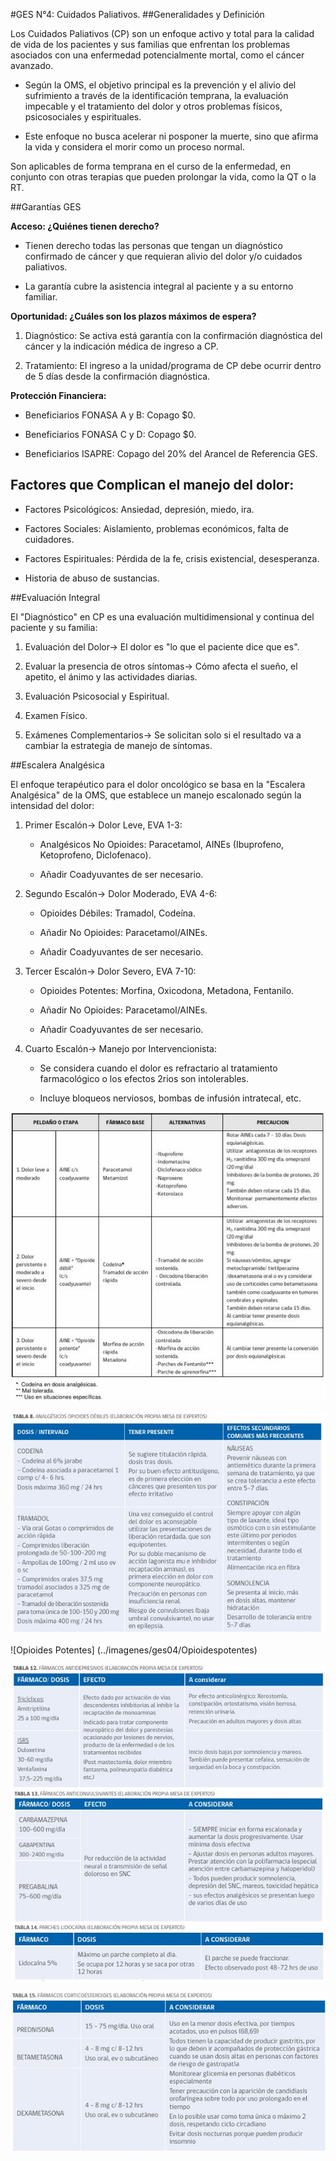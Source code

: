 #GES N°4: Cuidados Paliativos.
##Generalidades y Definición

Los Cuidados Paliativos (CP) son un enfoque activo y total para la calidad de vida de los pacientes y sus familias que enfrentan los problemas asociados con una enfermedad potencialmente mortal, como el cáncer avanzado.

* Según la OMS, el objetivo principal es la prevención y el alivio del sufrimiento a través de la identificación temprana, la evaluación impecable y el tratamiento del dolor y otros problemas físicos, psicosociales y espirituales.

* Este enfoque no busca acelerar ni posponer la muerte, sino que afirma la vida y considera el morir como un proceso normal.

Son aplicables de forma temprana en el curso de la enfermedad, en conjunto con otras terapias que pueden prolongar la vida, como la QT o la RT.

##Garantías GES

**Acceso: ¿Quiénes tienen derecho?**

* Tienen derecho todas las personas que tengan un diagnóstico confirmado de cáncer y que requieran alivio del dolor y/o cuidados paliativos.

* La garantía cubre la asistencia integral al paciente y a su entorno familiar.

**Oportunidad: ¿Cuáles son los plazos máximos de espera?**

1. Diagnóstico: Se activa está garantía con la confirmación diagnóstica del cáncer y la indicación médica de ingreso a CP.

2. Tratamiento: El ingreso a la unidad/programa de CP debe ocurrir dentro de 5 días desde la confirmación diagnóstica.

**Protección Financiera:**

* Beneficiarios FONASA A y B: Copago $0.

* Beneficiarios FONASA C y D: Copago $0.

* Beneficiarios ISAPRE: Copago del 20% del Arancel de Referencia GES.

## Factores que Complican el manejo del dolor:

* Factores Psicológicos: Ansiedad, depresión, miedo, ira.

* Factores Sociales: Aislamiento, problemas económicos, falta de cuidadores.

* Factores Espirituales: Pérdida de la fe, crisis existencial, desesperanza.

* Historia de abuso de sustancias.

##Evaluación Integral

El "Diagnóstico" en CP es una evaluación multidimensional y continua del paciente y su familia:

1. Evaluación del Dolor→ El dolor es "lo que el paciente dice que es".

2. Evaluar la presencia de otros síntomas→ Cómo afecta el sueño, el apetito, el ánimo y las actividades diarias.

3. Evaluación Psicosocial y Espiritual.

4. Examen Físico.

5. Exámenes Complementarios→ Se solicitan solo si el resultado va a cambiar la estrategia de manejo de síntomas.

##Escalera Analgésica

El enfoque terapéutico para el dolor oncológico se basa en la "Escalera Analgésica" de la OMS, que establece un manejo escalonado según la intensidad del dolor:

1. Primer Escalón→ Dolor Leve, EVA 1-3:

	* Analgésicos No Opioides: Paracetamol, AINEs (Ibuprofeno, Ketoprofeno, Diclofenaco).
	
	* Añadir Coadyuvantes de ser necesario.
	
2. Segundo Escalón→ Dolor Moderado, EVA 4-6:

	* Opioides Débiles: Tramadol, Codeína.
	
	* Añadir No Opioides: Paracetamol/AINEs.
	
	* Añadir Coadyuvantes de ser necesario.
	
3. Tercer Escalón→ Dolor Severo, EVA 7-10:

	* Opioides Potentes: Morfina, Oxicodona, Metadona, Fentanilo.
	
	* Añadir No Opioides: Paracetamol/AINEs.
	
	* Añadir Coadyuvantes de ser necesario.

4. Cuarto Escalón→ Manejo por Intervencionista:

	* Se considera cuando el dolor es refractario al tratamiento farmacológico o los efectos 2rios son intolerables.
	
	* Incluye bloqueos nerviosos, bombas de infusión intratecal, etc.

![Manejo Escalonado](../imagenes/ges04/Escalones.JPG)

![Opioides Débiles](../imagenes/ges04/Opioidesdebiles.JPG)

![Opioides Potentes] (../imagenes/ges04/Opioidespotentes)

![Fármacos Coadyuvantes](../imagenes/ges04/Coadyuvantes.JPG)

![Corticoides](../imagenes/ges04/Corticoides.JPG)
